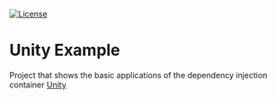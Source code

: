 [![License](https://img.shields.io/badge/license-Apache%20License%202.0-blue.svg)](https://github.com/dfensgmbh/biz.dfch.CS.Unity.Examples/blob/master/LICENSE)

# Unity Example

Project that shows the basic applications of the dependency injection container [Unity](https://msdn.microsoft.com/en-us/library/dn170416.aspx)
